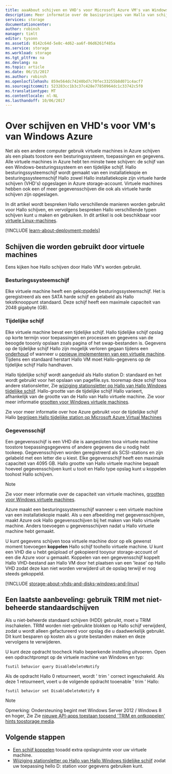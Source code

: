 ```yaml
---
title: aaaAbout schijven en VHD's voor Microsoft Azure VM's van Windows | Microsoft Docs
description: Meer informatie over de basisprincipes van Hallo van schijven en virtuele harde schijven voor Windows virtuele machines in Azure.
services: storage
documentationcenter: 
author: robinsh
manager: timlt
editor: tysonn
ms.assetid: 0142c64d-5e8c-4d62-aa6f-06d6261f485a
ms.service: storage
ms.workload: storage
ms.tgt_pltfrm: na
ms.devlang: na
ms.topic: article
ms.date: 06/15/2017
ms.author: robinsh
ms.openlocfilehash: 859e564dc74240bd7c70fec33255b8d071c4acf7
ms.sourcegitcommit: 523283cc1b3c37c428e77850964dc1c33742c5f0
ms.translationtype: MT
ms.contentlocale: nl-NL
ms.lasthandoff: 10/06/2017
---
```

# <a name="about-disks-and-vhds-for-azure-windows-vms"></a>Over schijven en VHD's voor VM's van Windows Azure
Net als een andere computer gebruik virtuele machines in Azure schijven als een plaats toostore een besturingssysteem, toepassingen en gegevens. Alle virtuele machines in Azure hebt ten minste twee schijven: de schijf van een Windows-besturingssysteem en een tijdelijke schijf. Hallo besturingssysteemschijf wordt gemaakt van een installatiekopie en besturingssysteemschijf Hallo zowel Hallo installatiekopie zijn virtuele harde schijven (VHD's) opgeslagen in Azure storage-account. Virtuele machines hebben ook een of meer gegevensschijven die ook als virtuele harde schijven zijn opgeslagen. 

In dit artikel wordt bespreken Hallo verschillende manieren worden gebruikt voor Hallo schijven, en vervolgens bespreken Hallo verschillende typen schijven kunt u maken en gebruiken. In dit artikel is ook beschikbaar voor [virtuele Linux-machines](storage-about-disks-and-vhds-linux.md).

[!INCLUDE [learn-about-deployment-models](../../includes/learn-about-deployment-models-both-include.md)]

## <a name="disks-used-by-vms"></a>Schijven die worden gebruikt door virtuele machines

Eens kijken hoe Hallo schijven door Hallo VM's worden gebruikt.

### <a name="operating-system-disk"></a>Besturingssysteemschijf
Elke virtuele machine heeft een gekoppelde besturingssysteemschijf. Het is geregistreerd als een SATA harde schijf en gelabeld als Hallo tekstknooppunt standaard. Deze schijf heeft een maximale capaciteit van 2048 gigabyte (GB). 

### <a name="temporary-disk"></a>Tijdelijke schijf
Elke virtuele machine bevat een tijdelijke schijf. Hallo tijdelijke schijf opslag op korte termijn voor toepassingen en processen en gegevens van de beoogde tooonly opslaan zoals pagina of het swap-bestanden is. Gegevens op de tijdelijke schijf Hallo zijn mogelijk verloren gegaan tijdens een [onderhoud](../virtual-machines/windows/manage-availability.md?toc=%2fazure%2fvirtual-machines%2fwindows%2ftoc.json#understand-vm-reboots---maintenance-vs-downtime) of wanneer u [opnieuw implementeren van een virtuele machine](../virtual-machines/windows/redeploy-to-new-node.md?toc=%2fazure%2fvirtual-machines%2fwindows%2ftoc.json). Tijdens een standaard herstart Hallo VM moet Hallo-gegevens op de tijdelijke schijf Hallo handhaven.

Hallo tijdelijke schijf wordt aangeduid als Hallo station D: standaard en het wordt gebruikt voor het opslaan van pagefile.sys. tooremap deze schijf tooa andere stationsletter, Zie [wijziging stationsletter op Hallo van Hallo Windows tijdelijke schijf](../virtual-machines/windows/change-drive-letter.md). Hallo-grootte van de tijdelijke schijf Hallo varieert, afhankelijk van de grootte van de Hallo van Hallo virtuele machine. Zie voor meer informatie [grootten voor Windows virtuele machines](../virtual-machines/windows/sizes.md).

Zie voor meer informatie over hoe Azure gebruikt voor de tijdelijke schijf Hallo [begrijpen Hallo tijdelijke station op Microsoft Azure Virtual Machines](https://blogs.msdn.microsoft.com/mast/2013/12/06/understanding-the-temporary-drive-on-windows-azure-virtual-machines/)


### <a name="data-disk"></a>Gegevensschijf
Een gegevensschijf is een VHD die is aangesloten tooa virtuele machine toostore toepassingsgegevens of andere gegevens die u nodig hebt tookeep. Gegevensschijven worden geregistreerd als SCSI-stations en zijn gelabeld met een letter die u kiest. Elke gegevensschijf heeft een maximale capaciteit van 4095 GB. Hallo grootte van Hallo virtuele machine bepaalt hoeveel gegevensschijven kunt u tooit en Hallo type opslag kunt u koppelen toohost Hallo schijven.

> [!NOTE]
> Zie voor meer informatie over de capaciteit van virtuele machines, [grootten voor Windows virtuele machines](../virtual-machines/windows/sizes.md).
> 

Azure maakt een besturingssysteemschijf wanneer u een virtuele machine van een installatiekopie maakt. Als u een afbeelding met gegevensschijven, maakt Azure ook Hallo gegevensschijven bij het maken van Hallo virtuele machine. Anders toevoegen u gegevensschijven nadat u Hallo virtuele machine hebt gemaakt.

U kunt gegevens schijven tooa virtuele machine door op elk gewenst moment toevoegen **koppelen** Hallo schijf toohello virtuele machine. U kunt een VHD die u hebt geüpload of gekopieerd tooyour storage-account of een die Azure voor u gemaakt. Koppelen van een gegevensschijf koppelt Hallo VHD-bestand aan Hallo VM door het plaatsen van een 'lease' op Hallo VHD zodat deze kan niet worden verwijderd uit de opslag terwijl er nog steeds gekoppeld.


[!INCLUDE [storage-about-vhds-and-disks-windows-and-linux](../../includes/storage-about-vhds-and-disks-windows-and-linux.md)]

## <a name="one-last-recommendation-use-trim-with-unmanaged-standard-disks"></a>Een laatste aanbeveling: gebruik TRIM met niet-beheerde standaardschijven 

Als u niet-beheerde standaard schijven (HDD) gebruikt, moet u TRIM inschakelen. TRIM worden niet-gebruikte blokken op Hallo schijf verwijderd, zodat u wordt alleen gefactureerd voor opslag die u daadwerkelijk gebruikt. Dit kunt besparen op kosten als u grote bestanden maken en deze vervolgens te verwijderen. 

U kunt deze opdracht toocheck Hallo beperkende instelling uitvoeren. Open een opdrachtprompt op de virtuele machine van Windows en typ:


```
fsutil behavior query DisableDeleteNotify
```

Als de opdracht Hallo 0 retourneert, wordt ' trim ' correct ingeschakeld. Als deze 1 retourneert, voert u de volgende opdracht tooenable ' trim ' Hallo:

```
fsutil behavior set DisableDeleteNotify 0
```

> [!NOTE]
> Opmerking: Ondersteuning begint met Windows Server 2012 / Windows 8 en hoger, Zie Zie [nieuwe API-apps toestaan toosend 'TRIM en ontkoppelen' hints toostorage media](https://msdn.microsoft.com/windows/compatibility/new-api-allows-apps-to-send-trim-and-unmap-hints).
> 

<!-- Might want toomatch next-steps from overview of managed disks -->
## <a name="next-steps"></a>Volgende stappen
* [Een schijf koppelen](../virtual-machines/windows/attach-managed-disk-portal.md?toc=%2fazure%2fvirtual-machines%2fwindows%2ftoc.json) tooadd extra opslagruimte voor uw virtuele machine.
* [Wijziging stationsletter op Hallo van Hallo Windows tijdelijke schijf](../virtual-machines/windows/change-drive-letter.md?toc=%2fazure%2fvirtual-machines%2fwindows%2fclassic%2ftoc.json) zodat uw toepassing hello D: station voor gegevens gebruiken kunt.

